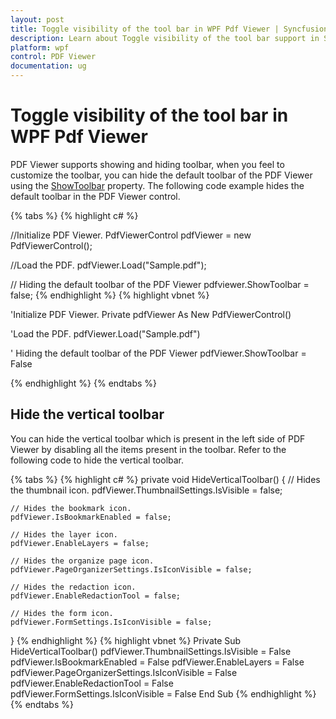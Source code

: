 ```yaml
---
layout: post
title: Toggle visibility of the tool bar in WPF Pdf Viewer | Syncfusion
description: Learn about Toggle visibility of the tool bar support in Syncfusion WPF Pdf Viewer control and more.
platform: wpf
control: PDF Viewer
documentation: ug
---
```


# Toggle visibility of the tool bar in WPF Pdf Viewer

PDF Viewer supports showing and hiding toolbar, when you feel to customize the toolbar, you can hide the default toolbar of the PDF Viewer using the [ShowToolbar](https://help.syncfusion.com/cr/wpf/Syncfusion.Windows.PdfViewer.PdfViewerControl.html#Syncfusion_Windows_PdfViewer_PdfViewerControl_ShowToolbar) property. The following code example hides the default toolbar in the PDF Viewer control.

{% tabs %}
{% highlight c# %}

//Initialize PDF Viewer.
PdfViewerControl pdfViewer = new PdfViewerControl();

//Load the PDF.
pdfViewer.Load("Sample.pdf");

// Hiding the default toolbar of the PDF Viewer
pdfviewer.ShowToolbar = false;
{% endhighlight %}
{% highlight vbnet %}

'Initialize PDF Viewer.
Private pdfViewer As New PdfViewerControl()

'Load the PDF.
pdfViewer.Load("Sample.pdf")

' Hiding the default toolbar of the PDF Viewer
pdfViewer.ShowToolbar = False

{% endhighlight %}
{% endtabs %}

## Hide the vertical toolbar

You can hide the vertical toolbar which is present in the left side of PDF Viewer by disabling all the items present in the toolbar. Refer to the following code to hide the vertical toolbar.

{% tabs %}
{% highlight c# %}
private void HideVerticalToolbar() 
{ 
	// Hides the thumbnail icon. 
	pdfViewer.ThumbnailSettings.IsVisible = false; 

	// Hides the bookmark icon. 
	pdfViewer.IsBookmarkEnabled = false; 

	// Hides the layer icon. 
	pdfViewer.EnableLayers = false; 

	// Hides the organize page icon. 
	pdfViewer.PageOrganizerSettings.IsIconVisible = false; 

	// Hides the redaction icon. 
	pdfViewer.EnableRedactionTool = false;   

	// Hides the form icon. 
	pdfViewer.FormSettings.IsIconVisible = false;
}
{% endhighlight %}
{% highlight vbnet %}
Private Sub HideVerticalToolbar()
    pdfViewer.ThumbnailSettings.IsVisible = False
    pdfViewer.IsBookmarkEnabled = False
    pdfViewer.EnableLayers = False
    pdfViewer.PageOrganizerSettings.IsIconVisible = False
    pdfViewer.EnableRedactionTool = False
    pdfViewer.FormSettings.IsIconVisible = False
End Sub
{% endhighlight %}
{% endtabs %}
